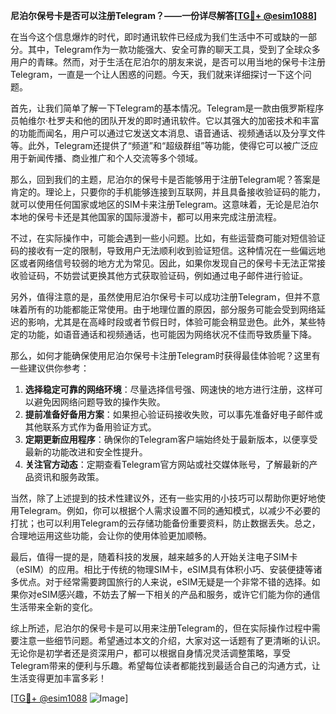 **尼泊尔保号卡是否可以注册Telegram？——一份详尽解答[[TG💪+ @esim1088](https://t.me/s/esim1088)]**

在当今这个信息爆炸的时代，即时通讯软件已经成为我们生活中不可或缺的一部分。其中，Telegram作为一款功能强大、安全可靠的聊天工具，受到了全球众多用户的青睐。然而，对于生活在尼泊尔的朋友来说，是否可以用当地的保号卡注册Telegram，一直是一个让人困惑的问题。今天，我们就来详细探讨一下这个问题。

首先，让我们简单了解一下Telegram的基本情况。Telegram是一款由俄罗斯程序员帕维尔·杜罗夫和他的团队开发的即时通讯软件。它以其强大的加密技术和丰富的功能而闻名，用户可以通过它发送文本消息、语音通话、视频通话以及分享文件等。此外，Telegram还提供了“频道”和“超级群组”等功能，使得它可以被广泛应用于新闻传播、商业推广和个人交流等多个领域。

那么，回到我们的主题，尼泊尔的保号卡是否能够用于注册Telegram呢？答案是肯定的。理论上，只要你的手机能够连接到互联网，并且具备接收验证码的能力，就可以使用任何国家或地区的SIM卡来注册Telegram。这意味着，无论是尼泊尔本地的保号卡还是其他国家的国际漫游卡，都可以用来完成注册流程。

不过，在实际操作中，可能会遇到一些小问题。比如，有些运营商可能对短信验证码的接收有一定的限制，导致用户无法顺利收到验证短信。这种情况在一些偏远地区或者网络信号较弱的地方尤为常见。因此，如果你发现自己的保号卡无法正常接收验证码，不妨尝试更换其他方式获取验证码，例如通过电子邮件进行验证。

另外，值得注意的是，虽然使用尼泊尔保号卡可以成功注册Telegram，但并不意味着所有的功能都能正常使用。由于地理位置的原因，部分服务可能会受到网络延迟的影响，尤其是在高峰时段或者节假日时，体验可能会稍显逊色。此外，某些特定的功能，如语音通话和视频通话，也可能因为网络状况不佳而导致质量下降。

那么，如何才能确保使用尼泊尔保号卡注册Telegram时获得最佳体验呢？这里有一些建议供你参考：

1. **选择稳定可靠的网络环境**：尽量选择信号强、网速快的地方进行注册，这样可以避免因网络问题导致的操作失败。
2. **提前准备好备用方案**：如果担心验证码接收失败，可以事先准备好电子邮件或其他联系方式作为备用验证方式。
3. **定期更新应用程序**：确保你的Telegram客户端始终处于最新版本，以便享受最新的功能改进和安全性提升。
4. **关注官方动态**：定期查看Telegram官方网站或社交媒体账号，了解最新的产品资讯和服务政策。

当然，除了上述提到的技术性建议外，还有一些实用的小技巧可以帮助你更好地使用Telegram。例如，你可以根据个人需求设置不同的通知模式，以减少不必要的打扰；也可以利用Telegram的云存储功能备份重要资料，防止数据丢失。总之，合理地运用这些功能，会让你的使用体验更加顺畅。

最后，值得一提的是，随着科技的发展，越来越多的人开始关注电子SIM卡（eSIM）的应用。相比于传统的物理SIM卡，eSIM具有体积小巧、安装便捷等诸多优点。对于经常需要跨国旅行的人来说，eSIM无疑是一个非常不错的选择。如果你对eSIM感兴趣，不妨去了解一下相关的产品和服务，或许它们能为你的通信生活带来全新的变化。

综上所述，尼泊尔的保号卡是可以用来注册Telegram的，但在实际操作过程中需要注意一些细节问题。希望通过本文的介绍，大家对这一话题有了更清晰的认识。无论你是初学者还是资深用户，都可以根据自身情况灵活调整策略，享受Telegram带来的便利与乐趣。希望每位读者都能找到最适合自己的沟通方式，让生活变得更加丰富多彩！

[[TG💪+ @esim1088](https://t.me/s/esim1088) ![Image](https://i.postimg.cc/4NQfJmqS/Snipaste-2025-05-13-00-14-12.png)]